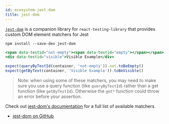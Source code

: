 ```yaml
---
id: ecosystem-jest-dom
title: jest-dom
---
```


[`jest-dom`][gh] is a companion library for `react-testing-library` that provides custom DOM element matchers for Jest

```
npm install --save-dev jest-dom
```

```jsx
<span data-testid="not-empty"><span data-testid="empty"></span></span>
<div data-testid="visible">Visible Example</div>

expect(queryByTestId(container, 'not-empty')).not.toBeEmpty()
expect(getByText(container, 'Visible Example')).toBeVisible()
```

> Note: when using some of these matchers, you may need to make sure
> you use a query function (like `queryByTestId`) rather than a get
> function (like `getByTestId`). Otherwise the `get*` function could
> throw an error before your assertion.

Check out [jest-dom's documentation](gh)
for a full list of available matchers.

- [jest-dom on GitHub][gh]


[gh]: https://github.com/gnapse/jest-dom
